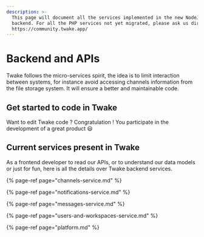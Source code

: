 ```yaml
---
description: >-
  This page will document all the services implemented in the new NodeJS
  backend. For all the PHP services not yet migrated, please ask us directly on
  https://community.twake.app/
---
```


# Backend and APIs

Twake follows the micro-services spirit, the idea is to limit interaction between systems, for instance avoid accessing channels information from the file storage system. It will ensure a better and maintainable code.

## Get started to code in Twake

Want to edit Twake code ? Congratulation ! You participate in the development of a great product 😃

## Current services present in Twake

As a frontend developer to read our APIs, or to understand our data models or just for fun, here is all the details over Twake backend services.

{% page-ref page="channels-service.md" %}

{% page-ref page="notifications-service.md" %}

{% page-ref page="messages-service.md" %}

{% page-ref page="users-and-workspaces-service.md" %}

{% page-ref page="platform.md" %}



